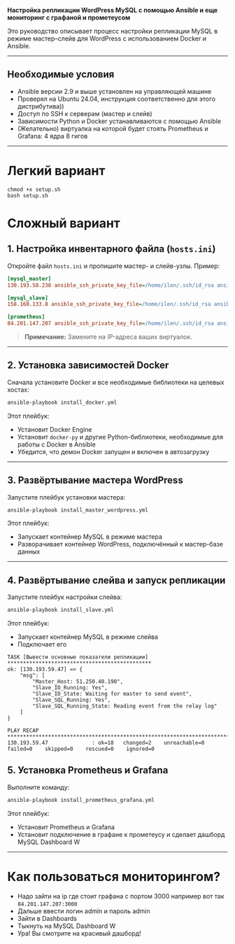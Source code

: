 **Настройка репликации WordPress MySQL с помощью Ansible и еще мониторинг с графаной и прометеусом**

Это руководство описывает процесс настройки репликации MySQL в режиме мастер–слейв для WordPress с использованием Docker и Ansible.

---
## Необходимые условия

- Ansible версии 2.9 и выше установлен на управляющей машине
- Проверял на Ubuntu 24.04, инструкция соответственно для этого дистрибутива))
- Доступ по SSH к серверам (мастер и слейв)
- Зависимости Python и Docker устанавливаются с помощью Ansible
- (Желательно) виртуалка на которой будет стоять Prometheus и Grafana: 4 ядра 8 гигов

---
# Легкий вариант
```
chmod +x setup.sh
bash setup.sh
```

# Сложный вариант
## 1. Настройка инвентарного файла (`hosts.ini`)

Откройте файл `hosts.ini` и пропишите мастер- и слейв-узлы. Пример:

```ini
[mysql_master]
130.193.58.238 ansible_ssh_private_key_file=/home/ilen/.ssh/id_rsa ansible_user=ilen

[mysql_slave]
158.160.133.8 ansible_ssh_private_key_file=/home/ilen/.ssh/id_rsa ansible_user=ilen

[prometheus]
84.201.147.207 ansible_ssh_private_key_file=/home/ilen/.ssh/id_rsa ansible_user=ilen
```

> **Примечание:** Замените на IP-адреса ваших виртуалок.

---

## 2. Установка зависимостей Docker

Сначала установите Docker и все необходимые библиотеки на целевых хостах:

```bash
ansible-playbook install_docker.yml
```

Этот плейбук:

- Установит Docker Engine
- Установит `docker-py` и другие Python-библиотеки, необходимые для работы с Docker в Ansible
- Убедится, что демон Docker запущен и включен в автозагрузку

---

## 3. Развёртывание мастера WordPress

Запустите плейбук установки мастера:

```bash
ansible-playbook install_master_wordpress.yml
```

Этот плейбук:

- Запускает контейнер MySQL в режиме мастера
- Разворачивает контейнер WordPress, подключённый к мастер-базе данных

---

## 4. Развёртывание слейва и запуск репликации

Запустите плейбук настройки слейва:

```bash
ansible-playbook install_slave.yml
```

Этот плейбук:

- Запускает контейнер MySQL в режиме слейва
- Подключает его

```
TASK [Вывести основные показатели репликации] **********************************************
ok: [130.193.59.47] => {
    "msg": [
        "Master_Host: 51.250.40.190",
        "Slave_IO_Running: Yes",
        "Slave_IO_State: Waiting for master to send event",
        "Slave_SQL_Running: Yes",
        "Slave_SQL_Running_State: Reading event from the relay log"
    ]
}

PLAY RECAP *********************************************************************************
130.193.59.47              : ok=18   changed=2    unreachable=0    failed=0    skipped=0    rescued=0    ignored=0
```

## 5. Установка Prometheus и Grafana

Выполните команду:

```bash
ansible-playbook install_prometheus_grafana.yml
```

Этот плейбук:

- Установит Prometheus и Grafana
- Установит подключение в графане к прометеусу и сделает дашборд MySQL Dashboard W

---
# Как пользоваться мониторингом?
- Надо зайти на ip где стоит графана с портом 3000 например вот так ```84.201.147.207:3000```
- Дальше ввести логин admin и пароль admin
- Зайти в Dashboards
- Тыкнуть на MySQL Dashboard W
- Ура! Вы смотрите на красивый дашборд!